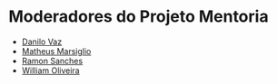 # Moderadores do Projeto Mentoria

- [Danilo Vaz](https://github.com/danilovaz)
- [Matheus Marsiglio](https://github.com/matmarsiglio)
- [Ramon Sanches](https://github.com/raymonsanches)
- [William Oliveira](https://github.com/woliveiras)
